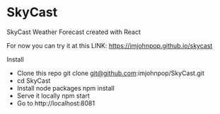 # SkyCast
SkyCast Weather Forecast created with React

For now you can try it at this
LINK: https://imjohnpop.github.io/skycast

Install

- Clone this repo git clone git@github.com:imjohnpop/SkyCast.git
- cd SkyCast
- Install node packages npm install
- Serve it locally npm start
- Go to http://localhost:8081
